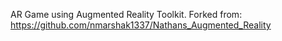AR Game using Augmented Reality Toolkit.
Forked from:
https://github.com/nmarshak1337/Nathans_Augmented_Reality
